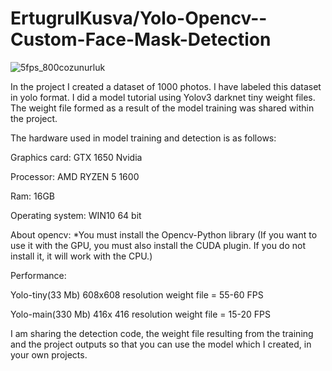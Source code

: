 # ErtugrulKusva/Yolo-Opencv--Custom-Face-Mask-Detection
 
![5fps_800cozunurluk](https://user-images.githubusercontent.com/60093326/135085613-a8260343-1bd4-4cd4-8eab-5ea71fde1510.gif)

In the project I created a dataset of 1000 photos. I have labeled this dataset in yolo format. I did a model tutorial using Yolov3 darknet tiny weight files. The weight file formed as a result of the model training was shared within the project.

The hardware used in model training and detection is as follows:

Graphics card: GTX 1650 Nvidia

Processor: AMD RYZEN 5 1600

Ram: 16GB

Operating system: WIN10 64 bit


About opencv:
*You must install the Opencv-Python library (If you want to use it with the GPU, you must also install the CUDA plugin. If you do not install it, it will work with the CPU.)

Performance:

Yolo-tiny(33 Mb) 608x608 resolution weight file = 55-60 FPS

Yolo-main(330 Mb) 416x 416 resolution weight file = 15-20 FPS

I am sharing the detection code, the weight file resulting from the training and the project outputs so that you can use the model which I created, in your own projects.


